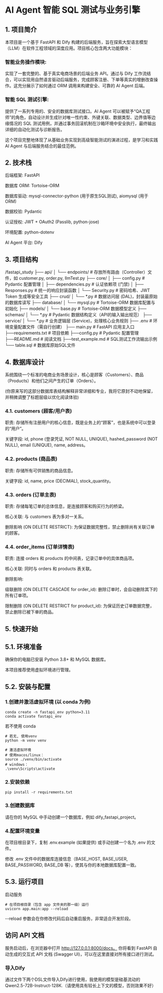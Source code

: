 # AI Agent 智能 SQL 测试与业务引擎
## 1. 项目简介
本项目是一个基于 FastAPI 和 Dify 构建的后端服务，旨在探索大型语言模型（LLM）在软件工程领域的深度应用。项目核心包含两大功能模块：

### 智能业务操作模块: 
实现了一套完整的、基于真实电商场景的后端业务 API。通过与 Dify 工作流结合，可以实现用自然语言驱动后端服务，完成顾客注册、下单等真实的增删改查操作。这充分展示了如何通过 ORM 调用来构建安全、可靠的 AI Agent 后端。

### 智能 SQL 测试引擎: 
提供了一系列专用的、安全的数据库测试接口。AI Agent 可以被赋予“QA工程师”的角色，自动设计并生成针对唯一性约束、外键关联、数据类型、边界值等边缘情况的 SQL 测试用例，并通过事务回滚机制在沙箱环境中安全执行，最终输出详细的自动化测试与诊断报告。

这个项目完整地体现了从基础业务实现到高级智能测试的演进过程，是学习和实践 AI Agent 与后端服务结合的最佳范例。

## 2. 技术栈
后端框架: FastAPI

数据库 ORM: Tortoise-ORM

数据库驱动: mysql-connector-python (用于原生SQL测试), aiomysql (用于ORM)

数据校验: Pydantic

认证授权: JWT + OAuth2 (Passlib, python-jose)

环境配置: python-dotenv

AI Agent 平台: Dify

## 3. 项目结构

/fastapi_study
├── api/
│   └── endpoints/         # 存放所有路由（Controller）文件，如 customer.py, order.py, llmTest.py
├── core/
│   ├── config.py          # Pydantic 配置管理
│   ├── dependencies.py    # 认证依赖项 (门禁)
│   ├── Responses.py       # 统一的响应封装函数
│   └── Security.py        # 密码哈希、JWT Token 生成等安全工具
├── crud/
│   └── *.py               # 数据访问层 (DAL)，封装最原始的数据库读写
├── database/
│   └── mysql.py           # Tortoise-ORM 数据库配置与初始化
├── models/
│   └── base.py            # Tortoise-ORM 数据模型定义
├── schemas/
│   └── *.py               # Pydantic 数据结构定义（API的输入输出规范）
├── service/
│   └── *.py               # 业务逻辑层 (Service)，处理核心业务规则
├── .env                   # 环境变量配置文件（需自行创建）
├── main.py                # FastAPI 应用主入口
├──requirements.txt        # 项目依赖
├──config.py               # Pydantic 配置管理
├──README.md               # 阅读文档
├──test_example.md         # SQL测试工作流输出示例        
└── table.sql              # 数据库原始SQL文件

## 4. 数据库设计
系统围绕一个标准的电商业务场景设计，核心是顾客（Customers）、商品（Products）和他们之间产生的订单（Orders）。

(你原来写的这部分数据库表结构解释非常详细和专业，我将它原封不动地保留，并稍微调整了标题层级以优化阅读体验)

### 4.1. customers (顾客/用户表)
职责: 存储所有注册用户的核心信息，既是业务上的“顾客”，也是系统中可以登录的“用户”。

关键字段: id, phone (登录凭证, NOT NULL, UNIQUE), hashed_password (NOT NULL), email (UNIQUE), name, address。

### 4.2. products (商品表)
职责: 存储所有可供销售的商品信息。

关键字段: id, name, price (DECIMAL), stock_quantity。

### 4.3. orders (订单主表)
职责: 存储每笔订单的总体信息，是连接顾客和购买行为的桥梁。

核心关联: 与 customers 表为多对一关系。

删除影响 (ON DELETE RESTRICT): 为保证数据完整性，禁止删除尚有关联订单的顾客。

### 4.4. order_items (订单详情表)
职责: 连接 orders 和 products 的中间表，记录订单中的具体商品项。

核心关联: 同时与 orders 和 products 表关联。

删除影响:

级联删除 (ON DELETE CASCADE for order_id): 删除订单时，会自动删除其下的所有订单项。

限制删除 (ON DELETE RESTRICT for product_id): 为保证历史订单数据完整，禁止删除已被下单的商品。

## 5. 快速开始
## 5.1. 环境准备
确保你的电脑已安装 Python 3.8+ 和 MySQL 数据库。

本项目推荐使用虚拟环境进行管理。

## 5.2. 安装与配置

### 1.创建并激活虚拟环境 (以 conda 为例)

```
conda create -n fastapi_env python=3.11
conda activate fastapi_env
```
若不使用 conda
```
# 若无, 使用venv
python -m venv venv

# 激活虚拟环境
# 使用macos/linux：
source ./venv/bin/activate
# windows：
.\venv\Scripts\activate
```

### 2.安装依赖
```
pip install -r requirements.txt
```


### 3.创建数据库

请在你的 MySQL 中手动创建一个数据库，例如 dify_fastapi_project。

### 4.配置环境变量

在项目根目录下，复制 .env.example (如果提供) 或手动创建一个名为 .env 的文件。

修改 .env 文件中的数据库连接信息（BASE_HOST, BASE_USER, BASE_PASSWORD, BASE_DB 等），使其与你的本地数据库配置一致。

## 5.3. 运行项目
启动服务
```
# 在项目根目录（包含 app 文件夹的那一级）运行
uvicorn app.main:app --reload
```
--reload 参数会在你修改代码后自动重启服务，非常适合开发阶段。

## 访问 API 文档

服务启动后，在浏览器中打开 http://127.0.0.1:8000/docs。
你将看到 FastAPI 自动生成的交互式 API 文档 (Swagger UI)，可以在这里直接对所有接口进行测试。

### 导入Dify

通过文件下两个DSL文件导入Dify进行使用，我使用的模型是硅基流动的Qwen2.5-72B-Instruct-128K.（请使用具有较长上下文的模型，否则效果不好）
